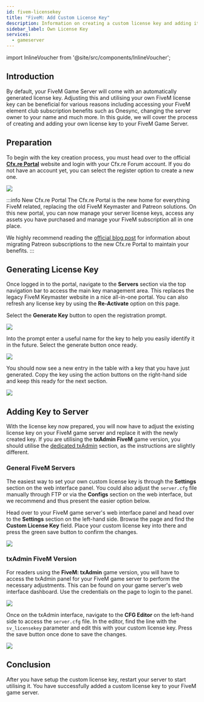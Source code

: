 ```yaml
---
id: fivem-licensekey
title: "FiveM: Add Custom License Key"
description: Information on creating a custom license key and adding it to your FiveM server from ZAP-Hosting - ZAP-Hosting.com documentation
sidebar_label: Own License Key
services:
  - gameserver
---
```


import InlineVoucher from '@site/src/components/InlineVoucher';

## Introduction

By default, your FiveM Game Server will come with an automatically generated license key. Adjusting this and utilising your own FiveM license key can be beneficial for various reasons including accessing your FiveM element club subscription benefits such as Onesync, changing the server owner to your name and much more. In this guide, we will cover the process of creating and adding your own license key to your FiveM Game Server.

<InlineVoucher />

## Preparation

To begin with the key creation process, you must head over to the official **[Cfx.re Portal](https://portal.cfx.re/)** website and login with your Cfx.re Forum account. If you do not have an account yet, you can select the register option to create a new one.

![](https://screensaver01.zap-hosting.com/index.php/s/j5onRjCSN42dbie/preview)

:::info New Cfx.re Portal
The Cfx.re Portal is the new home for everything FiveM related, replacing the old FiveM Keymaster and Patreon solutions. On this new portal, you can now manage your server license keys, access any assets you have purchased and manage your FiveM subscription all in one place.

We highly recommend reading the [official blog post](https://forum.cfx.re/t/introducing-the-cfx-re-portal/5287316/) for information about migrating Patreon subscriptions to the new Cfx.re Portal to maintain your benefits.
:::

## Generating License Key

Once logged in to the portal, navigate to the **Servers** section via the top navigation bar to access the main key management area. This replaces the legacy FiveM Keymaster website in a nice all-in-one portal. You can also refresh any license key by using the **Re-Activate** option on this page.

Select the **Generate Key** button to open the registration prompt.

![](https://screensaver01.zap-hosting.com/index.php/s/JQ6dkNHZcBD4e4B/preview)

Into the prompt enter a useful name for the key to help you easily identify it in the future. Select the generate button once ready.

![](https://screensaver01.zap-hosting.com/index.php/s/3cYyRo7pgzQraz2/preview)

You should now see a new entry in the table with a key that you have just generated. Copy the key using the action buttons on the right-hand side and keep this ready for the next section.

![](https://screensaver01.zap-hosting.com/index.php/s/3Hd8tQqJA4xPKWk/preview)

## Adding Key to Server

With the license key now prepared, you will now have to adjust the existing license key on your FiveM game server and replace it with the newly created key. If you are utilising the **txAdmin FiveM** game version, you should utilise the [dedicated txAdmin](#txadmin-fivem-version) section, as the instructions are slightly different.

### General FiveM Servers

The easiest way to set your own custom license key is through the **Settings** section on the web interface panel. You could also adjust the `server.cfg` file manually through FTP or via the **Configs** section on the web interface, but we recommend and thus present the easier option below.

Head over to your FiveM game server's web interface panel and head over to the **Settings** section on the left-hand side. Browse the page and find the **Custom License Key** field. Place your custom license key into there and press the green save button to confirm the changes.

![](https://screensaver01.zap-hosting.com/index.php/s/J6BY5k4B2jAabFw/preview)


### txAdmin FiveM Version

For readers using the **FiveM: txAdmin** game version, you will have to access the txAdmin panel for your FiveM game server to perform the necessary adjustments. This can be found on your game server's web interface dashboard. Use the credentials on the page to login to the panel.

![](https://screensaver01.zap-hosting.com/index.php/s/yNLQrfrDrAYHcEY/preview)

Once on the txAdmin interface, navigate to the **CFG Editor** on the left-hand side to access the `server.cfg` file. In the editor, find the line with the `sv_licensekey` parameter and edit this with your custom license key. Press the save button once done to save the changes.

![](https://screensaver01.zap-hosting.com/index.php/s/2E8j9jtykcjwF7L/preview)

## Conclusion

After you have setup the custom license key, restart your server to start utilising it. You have successfully added a custom license key to your FiveM game server.